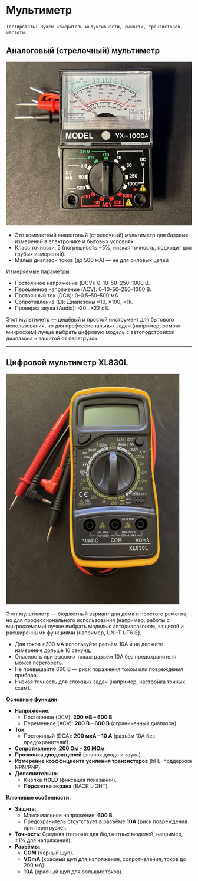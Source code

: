 # Мультиметр

```admonish warning
Тестировать: Нужен измеритель индуктивности, емкости, транзисторов, частоты.
```

## Aналоговый (стрелочный) мультиметр

![Мультиметр.](img/8.png "Мультиметр.")

- Это компактный аналоговый (стрелочный) мультиметр для базовых измерений в электронике и бытовых условиях. 
- Класс точности: 5 (погрешность ~5%, низкая точность, подходит для грубых измерений).
- Малый диапазон токов (до 500 мА) — не для силовых цепей


Измеряемые параметры:
- Постоянное напряжение (DCV): 0–10–50–250–1000 В.
- Переменное напряжение (ACV): 0–10–50–250–1000 В.
- Постоянный ток (DCA): 0–0.5–50–500 мА.
- Сопротивление (Ω): Диапазоны ×10, ×100, ×1k.
- Проверка звука (Audio): -20...+22 dB.

Этот мультиметр — дешёвый и простой инструмент для бытового использования, но для профессиональных задач (например, ремонт микросхем) лучше выбрать цифровую модель с автоподстройкой диапазона и защитой от перегрузок.

---

## Цифровой мультиметр XL830L

![Мультиметр.](img/9.png "Мультиметр.")

Этот мультиметр — бюджетный вариант для дома и простого ремонта, но для профессионального использования (например, работы с микросхемами) лучше выбрать модель с автодиапазоном, защитой и расширенными функциями (например, UNI-T UT61E).

- Для токов >200 мА используйте разъём 10A и не держите измерение дольше 10 секунд.
- Опасность при высоких токах: разъём 10A без предохранителя может перегореть.
- Не превышайте 600 В — риск поражения током или повреждения прибора.
- Низкая точность для сложных задач (например, настройка точных схем).

**Основные функции:**
- **Напряжение**:  
  - Постоянное (DCV): **200 мВ – 600 В**.  
  - Переменное (ACV): **200 В – 600 В** (ограниченный диапазон).  
- **Ток**:  
  - Постоянный (DCA): **200 мкА – 10 А** (разъём 10A без предохранителя!).  
- **Сопротивление**: **200 Ом – 20 МОм**.  
- **Прозвонка диодов/цепей** (значок диода и звука).  
- **Измерение коэффициента усиления транзисторов** (hFE, поддержка NPN/PNP).  
- **Дополнительно**:  
  - Кнопка **HOLD** (фиксация показаний).  
  - **Подсветка экрана** (BACK LIGHT).  



**Ключевые особенности:**
- **Защита**:  
  - Максимальное напряжение: **600 В**.  
  - Предохранитель отсутствует в разъёме **10A** (риск повреждения при перегрузке).  
- **Точность**: Средняя (типична для бюджетных моделей, например, ±1% для напряжения).  
- **Разъёмы**:  
  - **COM** (чёрный щуп).  
  - **VΩmA** (красный щуп для напряжения, сопротивления, токов до 200 мА).  
  - **10A** (красный щуп для больших токов).  
